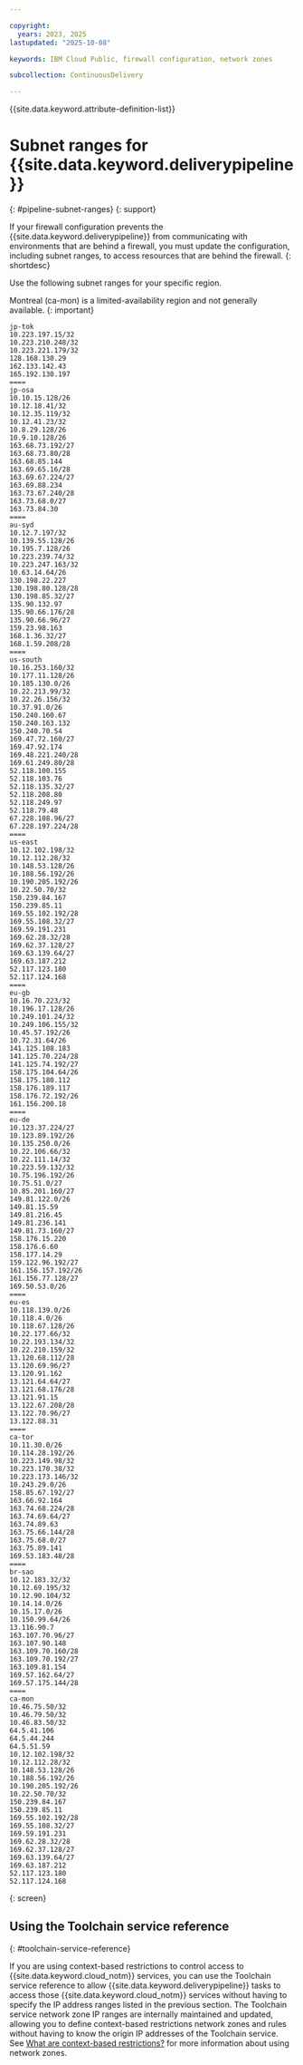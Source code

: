 ```yaml
---

copyright:
  years: 2023, 2025
lastupdated: "2025-10-08"

keywords: IBM Cloud Public, firewall configuration, network zones

subcollection: ContinuousDelivery

---
```


{{site.data.keyword.attribute-definition-list}}


# Subnet ranges for {{site.data.keyword.deliverypipeline}} 
{: #pipeline-subnet-ranges}
{: support}

If your firewall configuration prevents the {{site.data.keyword.deliverypipeline}} from communicating with environments that are behind a firewall, you must update the configuration, including subnet ranges, to access resources that are behind the firewall.
{: shortdesc}

Use the following subnet ranges for your specific region.

Montreal (ca-mon) is a limited-availability region and not generally available.
{: important}

```text
jp-tok
10.223.197.15/32
10.223.210.248/32
10.223.221.179/32
128.168.130.29
162.133.142.43
165.192.130.197
====
jp-osa
10.10.15.128/26
10.12.18.41/32
10.12.35.119/32
10.12.41.23/32
10.8.29.128/26
10.9.10.128/26
163.68.73.192/27
163.68.73.80/28
163.68.85.144
163.69.65.16/28
163.69.67.224/27
163.69.88.234
163.73.67.240/28
163.73.68.0/27
163.73.84.30
====
au-syd
10.12.7.197/32
10.139.55.128/26
10.195.7.128/26
10.223.239.74/32
10.223.247.163/32
10.63.14.64/26
130.198.22.227
130.198.80.128/28
130.198.85.32/27
135.90.132.97
135.90.66.176/28
135.90.66.96/27
159.23.98.163
168.1.36.32/27
168.1.59.208/28
====
us-south
10.16.253.160/32
10.177.11.128/26
10.185.130.0/26
10.22.213.99/32
10.22.26.156/32
10.37.91.0/26
150.240.160.67
150.240.163.132
150.240.70.54
169.47.72.160/27
169.47.92.174
169.48.221.240/28
169.61.249.80/28
52.118.100.155
52.118.103.76
52.118.135.32/27
52.118.208.80
52.118.249.97
52.118.79.48
67.228.108.96/27
67.228.197.224/28
====
us-east
10.12.102.198/32
10.12.112.28/32
10.148.53.128/26
10.188.56.192/26
10.190.205.192/26
10.22.50.70/32
150.239.84.167
150.239.85.11
169.55.102.192/28
169.55.108.32/27
169.59.191.231
169.62.28.32/28
169.62.37.128/27
169.63.139.64/27
169.63.187.212
52.117.123.180
52.117.124.168
====
eu-gb
10.16.70.223/32
10.196.17.128/26
10.249.101.24/32
10.249.106.155/32
10.45.57.192/26
10.72.31.64/26
141.125.108.183
141.125.70.224/28
141.125.74.192/27
158.175.104.64/26
158.175.180.112
158.176.189.117
158.176.72.192/26
161.156.200.18
====
eu-de
10.123.37.224/27
10.123.89.192/26
10.135.250.0/26
10.22.106.66/32
10.22.111.14/32
10.223.59.132/32
10.75.196.192/26
10.75.51.0/27
10.85.201.160/27
149.81.122.0/26
149.81.15.59
149.81.216.45
149.81.236.141
149.81.73.160/27
158.176.15.220
158.176.6.60
158.177.14.29
159.122.96.192/27
161.156.157.192/26
161.156.77.128/27
169.50.53.0/26
====
eu-es
10.118.139.0/26
10.118.4.0/26
10.118.67.128/26
10.22.177.66/32
10.22.193.134/32
10.22.210.159/32
13.120.68.112/28
13.120.69.96/27
13.120.91.162
13.121.64.64/27
13.121.68.176/28
13.121.91.15
13.122.67.208/28
13.122.70.96/27
13.122.88.31
====
ca-tor
10.11.30.0/26
10.114.28.192/26
10.223.149.98/32
10.223.170.38/32
10.223.173.146/32
10.243.29.0/26
158.85.67.192/27
163.66.92.164
163.74.68.224/28
163.74.69.64/27
163.74.89.63
163.75.66.144/28
163.75.68.0/27
163.75.89.141
169.53.183.48/28
====
br-sao
10.12.183.32/32
10.12.69.195/32
10.12.90.104/32
10.14.14.0/26
10.15.17.0/26
10.150.99.64/26
13.116.90.7
163.107.70.96/27
163.107.90.148
163.109.70.160/28
163.109.70.192/27
163.109.81.154
169.57.162.64/27
169.57.175.144/28
====
ca-mon
10.46.75.50/32
10.46.79.50/32
10.46.83.50/32
64.5.41.106
64.5.44.244
64.5.51.59
10.12.102.198/32
10.12.112.28/32
10.148.53.128/26
10.188.56.192/26
10.190.205.192/26
10.22.50.70/32
150.239.84.167
150.239.85.11
169.55.102.192/28
169.55.108.32/27
169.59.191.231
169.62.28.32/28
169.62.37.128/27
169.63.139.64/27
169.63.187.212
52.117.123.180
52.117.124.168
```



{: screen}

## Using the Toolchain service reference
{: #toolchain-service-reference}

If you are using context-based restrictions to control access to {{site.data.keyword.cloud_notm}} services, you can use the Toolchain service reference to allow {{site.data.keyword.deliverypipeline}} tasks to access those {{site.data.keyword.cloud_notm}} services without having to specify the IP address ranges listed in the previous section. The Toolchain service network zone IP ranges are internally maintained and updated, allowing you to define context-based restrictions network zones and rules without having to know the origin IP addresses of the Toolchain service. See [What are context-based restrictions?](/docs/account?topic=account-context-restrictions-whatis) for more information about using network zones.
